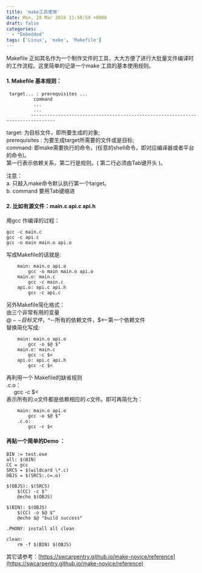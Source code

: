 ```yaml
---
title: 'make工具使用'
date: Mon, 28 Mar 2016 11:58:59 +0000
draft: false
categories:
  - "Embedded"
tags: ['Linux', 'make', 'Makefile']
---
```


Makefile 正如其名作为一个制作文件的工具，大大方便了进行大批量文件编译时的工作流程。这里简单的记录一个make 工具的基本使用规则。

#### 1\. Makefile 基本规则：

```
 target... : prerequisites ...
          command
          ...
          ...
         -------------------------------------------------------------------------------
```

target: 为目标文件，即所要生成的对象;  
prerequisites : 为要生成target所需要的文件或是目标;  
command: 即make需要执行的命令，(任意的shell命令，即对应编译器或者平台的命令)。  
第一行表示依赖关系，第二行是规则。( 第二行必须由Tab键开头 )。

注意：  
a. 只敲入make命令默认执行第一个target。  
b. command 要用Tab键缩进

#### 2\. 比如有源文件：main.c api.c api.h

用gcc 作编译的过程：

```
gcc -c main.c     
gcc -c api.c    
gcc -o main main.o api.o
```

写成Makefile的话就是:

```
    main: main.o api.o
        gcc -o main main.o api.o
    main.o: main.c
        gcc -c main.c
    api.o: api.c api.h
        gcc -c api.c    
```

另外Makefile简化格式：  
由三个非常有用的变量  
$@--目标文件，$^--所有的依赖文件，$<--第一个依赖文件  
替换简化写成:

```
    main: main.o api.o
        gcc -o $@ $^
    main.o: main.c
        gcc -c $<
    api.o: api.c api.h
        gcc -c $<    
```

再利用一个 Makefile的缺省规则  
.c.o：  
     gcc -c $<  
表示所有的.o文件都是依赖相应的.c文件。即可再简化为：

```
    main: main.o api.o
        gcc -o $@ $^
    .c.o:
        gcc -c $<   
```

#### 再贴一个简单的Demo ：

```
BIN := test.exe
all: $(BIN)
CC = gcc
SRCS = $(wildcard \*.c)
OBJS = $(SRCS:.c=.o)

$(OBJS): $(SRCS)
	$(CC) -c $^
	@echo $(OBJS)

$(BIN): $(OBJS)
	$(CC) -o $@ $^
	@echo $@ "build success"
	
.PHONY: install all clean
	
clean:
	rm -f $(BIN) $(OBJS)
```

其它请参考：[https://swcarpentry.github.io/make-novice/reference](https://swcarpentry.github.io/make-novice/reference)